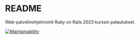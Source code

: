 # README

Web-palvelinohjelmointi Ruby on Rails 2023 kurssin palautukset.

[![Maintainability](https://api.codeclimate.com/v1/badges/e72d6ca84876cdf8f179/maintainability)](https://codeclimate.com/github/nikitaessine/ratebeer/maintainability)